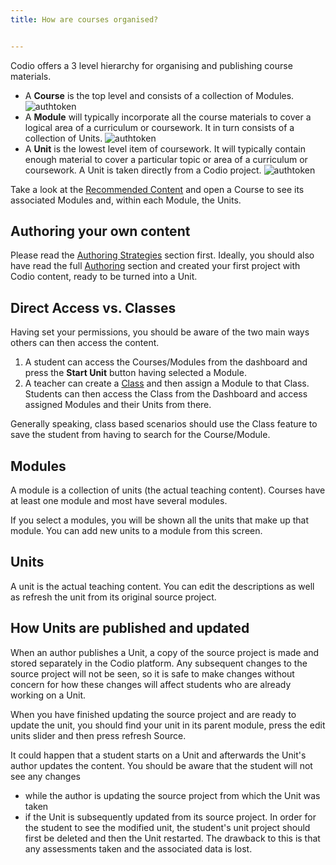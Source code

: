 ```yaml
---
title: How are courses organised?


---
```



Codio offers a 3 level hierarchy for organising and publishing course materials.

- A **Course** is the top level and consists of a collection of Modules.
![authtoken](/img/courses_small.png)
- A **Module** will typically incorporate all the course materials to cover a logical area of a curriculum or coursework. It in turn consists of a collection of Units.
![authtoken](/img/module_browser_small.png)
- A **Unit** is the lowest level item of coursework. It will typically contain enough material to cover a particular topic or area of a curriculum or coursework. A Unit is taken directly from a Codio project.
![authtoken](/img/units_small.png)

Take a look at the [Recommended Content](https://codio.com/home/courses/?tab=3&sDirection=asc&sProp=name&filter=) and open a Course to see its associated Modules and, within each Module, the Units.


## Authoring your own content

Please read the [Authoring Strategies](/content/authoring/3ways) section first. Ideally, you should also have read the full [Authoring](/content/authoring) section and created your first project with Codio content, ready to be turned into a Unit.


## Direct Access vs. Classes
Having set your permissions, you should be aware of the two main ways others can then access the content.

1. A student can access the Courses/Modules from the dashboard and press the **Start Unit** button having selected a Module.
1. A teacher can create a [Class](/classes/classmanagement/create-class) and then assign a Module to that Class. Students can then access the Class from the Dashboard and access assigned Modules and their Units from there.

Generally speaking, class based scenarios should use the Class feature to save the student from having to search for the Course/Module.


## Modules
A module is a collection of units (the actual teaching content). Courses have at least one module and most have several modules.

If you select a modules, you will be shown all the units that make up that module. You can add new units to a module from this screen.

## Units
A unit is the actual teaching content. You can edit the descriptions as well as refresh the unit from its original source project.

## How Units are published and updated
When an author publishes a Unit, a copy of the source project is made and stored separately in the Codio platform. Any subsequent changes to the source project will not be seen, so it is safe to make changes without concern for how these changes will affect students who are already working on a Unit.

When you have finished updating the source project and are ready to update the unit, you should find your unit in its parent module, press the edit units slider and then press refresh Source.

It could happen that a student starts on a Unit and afterwards the Unit's author updates the content. You should be aware that the student will not see any changes

- while the author is updating the source project from which the Unit was taken
- if the Unit is subsequently updated from its source project. In order for the student to see the modified unit, the student's unit project should first be deleted and then the Unit restarted. The drawback to this is that any assessments taken and the associated data is lost.




